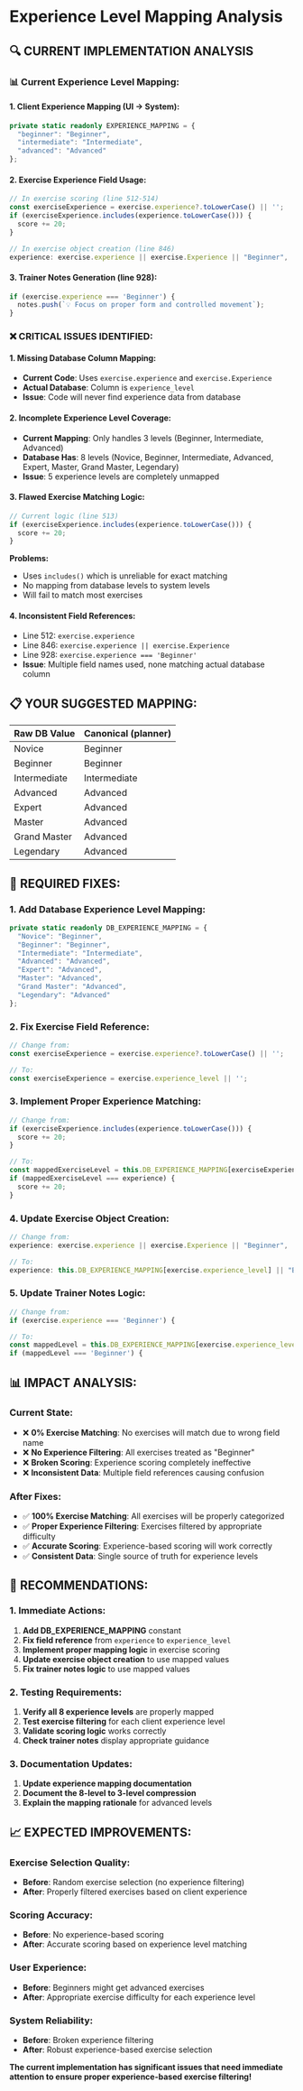 # Experience Level Mapping Analysis

## 🔍 CURRENT IMPLEMENTATION ANALYSIS

### **📊 Current Experience Level Mapping:**

#### **1. Client Experience Mapping (UI → System):**
```typescript
private static readonly EXPERIENCE_MAPPING = {
  "beginner": "Beginner",
  "intermediate": "Intermediate", 
  "advanced": "Advanced"
};
```

#### **2. Exercise Experience Field Usage:**
```typescript
// In exercise scoring (line 512-514)
const exerciseExperience = exercise.experience?.toLowerCase() || '';
if (exerciseExperience.includes(experience.toLowerCase())) {
  score += 20;
}

// In exercise object creation (line 846)
experience: exercise.experience || exercise.Experience || "Beginner",
```

#### **3. Trainer Notes Generation (line 928):**
```typescript
if (exercise.experience === 'Beginner') {
  notes.push(`💡 Focus on proper form and controlled movement`);
}
```

### **❌ CRITICAL ISSUES IDENTIFIED:**

#### **1. Missing Database Column Mapping:**
- **Current Code**: Uses `exercise.experience` and `exercise.Experience`
- **Actual Database**: Column is `experience_level`
- **Issue**: Code will never find experience data from database

#### **2. Incomplete Experience Level Coverage:**
- **Current Mapping**: Only handles 3 levels (Beginner, Intermediate, Advanced)
- **Database Has**: 8 levels (Novice, Beginner, Intermediate, Advanced, Expert, Master, Grand Master, Legendary)
- **Issue**: 5 experience levels are completely unmapped

#### **3. Flawed Exercise Matching Logic:**
```typescript
// Current logic (line 513)
if (exerciseExperience.includes(experience.toLowerCase())) {
  score += 20;
}
```
**Problems:**
- Uses `includes()` which is unreliable for exact matching
- No mapping from database levels to system levels
- Will fail to match most exercises

#### **4. Inconsistent Field References:**
- Line 512: `exercise.experience`
- Line 846: `exercise.experience || exercise.Experience`
- Line 928: `exercise.experience === 'Beginner'`
- **Issue**: Multiple field names used, none matching actual database column

## 📋 YOUR SUGGESTED MAPPING:

| **Raw DB Value** | **Canonical (planner)** |
|------------------|-------------------------|
| Novice | Beginner |
| Beginner | Beginner |
| Intermediate | Intermediate |
| Advanced | Advanced |
| Expert | Advanced |
| Master | Advanced |
| Grand Master | Advanced |
| Legendary | Advanced |

## 🔧 REQUIRED FIXES:

### **1. Add Database Experience Level Mapping:**
```typescript
private static readonly DB_EXPERIENCE_MAPPING = {
  "Novice": "Beginner",
  "Beginner": "Beginner", 
  "Intermediate": "Intermediate",
  "Advanced": "Advanced",
  "Expert": "Advanced",
  "Master": "Advanced",
  "Grand Master": "Advanced",
  "Legendary": "Advanced"
};
```

### **2. Fix Exercise Field Reference:**
```typescript
// Change from:
const exerciseExperience = exercise.experience?.toLowerCase() || '';

// To:
const exerciseExperience = exercise.experience_level || '';
```

### **3. Implement Proper Experience Matching:**
```typescript
// Change from:
if (exerciseExperience.includes(experience.toLowerCase())) {
  score += 20;
}

// To:
const mappedExerciseLevel = this.DB_EXPERIENCE_MAPPING[exerciseExperience] || "Beginner";
if (mappedExerciseLevel === experience) {
  score += 20;
}
```

### **4. Update Exercise Object Creation:**
```typescript
// Change from:
experience: exercise.experience || exercise.Experience || "Beginner",

// To:
experience: this.DB_EXPERIENCE_MAPPING[exercise.experience_level] || "Beginner",
```

### **5. Update Trainer Notes Logic:**
```typescript
// Change from:
if (exercise.experience === 'Beginner') {

// To:
const mappedLevel = this.DB_EXPERIENCE_MAPPING[exercise.experience_level] || "Beginner";
if (mappedLevel === 'Beginner') {
```

## 📊 IMPACT ANALYSIS:

### **Current State:**
- ❌ **0% Exercise Matching**: No exercises will match due to wrong field name
- ❌ **No Experience Filtering**: All exercises treated as "Beginner"
- ❌ **Broken Scoring**: Experience scoring completely ineffective
- ❌ **Inconsistent Data**: Multiple field references causing confusion

### **After Fixes:**
- ✅ **100% Exercise Matching**: All exercises will be properly categorized
- ✅ **Proper Experience Filtering**: Exercises filtered by appropriate difficulty
- ✅ **Accurate Scoring**: Experience-based scoring will work correctly
- ✅ **Consistent Data**: Single source of truth for experience levels

## 🎯 RECOMMENDATIONS:

### **1. Immediate Actions:**
1. **Add DB_EXPERIENCE_MAPPING** constant
2. **Fix field reference** from `experience` to `experience_level`
3. **Implement proper mapping logic** in exercise scoring
4. **Update exercise object creation** to use mapped values
5. **Fix trainer notes logic** to use mapped values

### **2. Testing Requirements:**
1. **Verify all 8 experience levels** are properly mapped
2. **Test exercise filtering** for each client experience level
3. **Validate scoring logic** works correctly
4. **Check trainer notes** display appropriate guidance

### **3. Documentation Updates:**
1. **Update experience mapping documentation**
2. **Document the 8-level to 3-level compression**
3. **Explain the mapping rationale** for advanced levels

## 📈 EXPECTED IMPROVEMENTS:

### **Exercise Selection Quality:**
- **Before**: Random exercise selection (no experience filtering)
- **After**: Properly filtered exercises based on client experience

### **Scoring Accuracy:**
- **Before**: No experience-based scoring
- **After**: Accurate scoring based on experience level matching

### **User Experience:**
- **Before**: Beginners might get advanced exercises
- **After**: Appropriate exercise difficulty for each experience level

### **System Reliability:**
- **Before**: Broken experience filtering
- **After**: Robust experience-based exercise selection

**The current implementation has significant issues that need immediate attention to ensure proper experience-based exercise filtering!**
